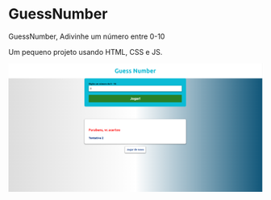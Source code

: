 # GuessNumber
GuessNumber, Adivinhe um número entre 0-10

Um pequeno projeto usando HTML, CSS e JS.

![localhost](GuessNumber.png)
